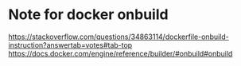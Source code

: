 # Note for docker onbuild

<https://stackoverflow.com/questions/34863114/dockerfile-onbuild-instruction?answertab=votes#tab-top>
<https://docs.docker.com/engine/reference/builder/#onbuild#onbuild>
